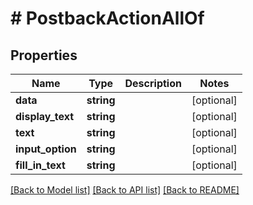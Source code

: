 # # PostbackActionAllOf

## Properties

Name | Type | Description | Notes
------------ | ------------- | ------------- | -------------
**data** | **string** |  | [optional]
**display_text** | **string** |  | [optional]
**text** | **string** |  | [optional]
**input_option** | **string** |  | [optional]
**fill_in_text** | **string** |  | [optional]

[[Back to Model list]](../../README.md#models) [[Back to API list]](../../README.md#endpoints) [[Back to README]](../../README.md)
